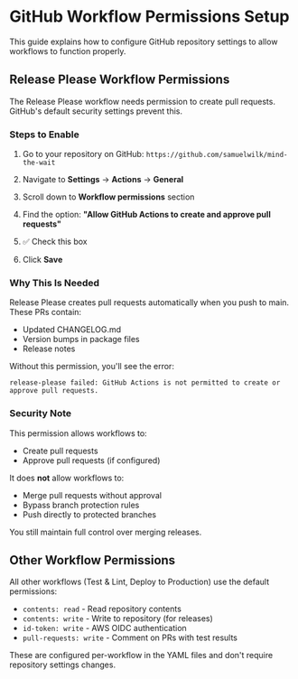 # GitHub Workflow Permissions Setup

This guide explains how to configure GitHub repository settings to allow workflows to function properly.

## Release Please Workflow Permissions

The Release Please workflow needs permission to create pull requests. GitHub's default security settings prevent this.

### Steps to Enable

1. Go to your repository on GitHub: `https://github.com/samuelwilk/mind-the-wait`

2. Navigate to **Settings** → **Actions** → **General**

3. Scroll down to **Workflow permissions** section

4. Find the option: **"Allow GitHub Actions to create and approve pull requests"**

5. ✅ Check this box

6. Click **Save**

### Why This Is Needed

Release Please creates pull requests automatically when you push to main. These PRs contain:
- Updated CHANGELOG.md
- Version bumps in package files
- Release notes

Without this permission, you'll see the error:
```
release-please failed: GitHub Actions is not permitted to create or approve pull requests.
```

### Security Note

This permission allows workflows to:
- Create pull requests
- Approve pull requests (if configured)

It does **not** allow workflows to:
- Merge pull requests without approval
- Bypass branch protection rules
- Push directly to protected branches

You still maintain full control over merging releases.

## Other Workflow Permissions

All other workflows (Test & Lint, Deploy to Production) use the default permissions:
- `contents: read` - Read repository contents
- `contents: write` - Write to repository (for releases)
- `id-token: write` - AWS OIDC authentication
- `pull-requests: write` - Comment on PRs with test results

These are configured per-workflow in the YAML files and don't require repository settings changes.
